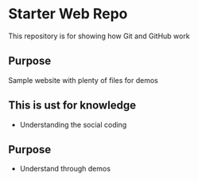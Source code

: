 # Starter Web Repo

This repository is for showing how Git and GitHub work

## Purpose

Sample website with plenty of files for demos

## This is ust for knowledge

* Understanding the social coding
## Purpose

* Understand through demos